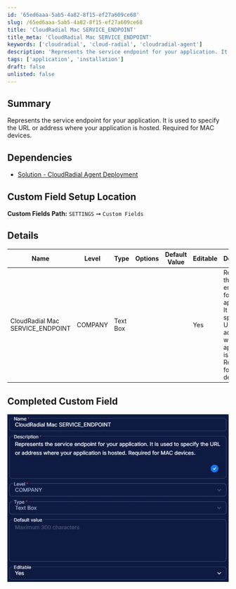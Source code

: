 ```yaml
---
id: '65ed6aaa-5ab5-4a82-8f15-ef27a609ce68'
slug: /65ed6aaa-5ab5-4a82-8f15-ef27a609ce68
title: 'CloudRadial Mac SERVICE_ENDPOINT'
title_meta: 'CloudRadial Mac SERVICE_ENDPOINT'
keywords: ['cloudradial', 'cloud-radial', 'cloudradial-agent']
description: 'Represents the service endpoint for your application. It is used to specify the URL or address where your application is hosted. Required for MAC devices.'
tags: ['application', 'installation']
draft: false
unlisted: false
---
```


## Summary

Represents the service endpoint for your application. It is used to specify the URL or address where your application is hosted. Required for MAC devices.

## Dependencies

- [Solution - CloudRadial Agent Deployment](/docs/9e861bf3-2a05-46ef-9f7f-a46f33b675c5)

## Custom Field Setup Location

**Custom Fields Path:** `SETTINGS` ➞ `Custom Fields`

## Details

| Name | Level | Type | Options | Default Value | Editable | Description |
| ---- | ----- | ---- | ------- | ------------- | -------- | ----------- |
| CloudRadial Mac SERVICE_ENDPOINT | COMPANY | Text Box | | | Yes | Represents the service endpoint for your application. It is used to specify the URL or address where your application is hosted. Required for MAC devices. |

## Completed Custom Field

![Image1](../../../static/img/docs/65ed6aaa-5ab5-4a82-8f15-ef27a609ce68/image1.webp)
